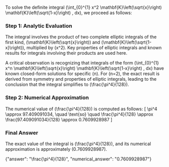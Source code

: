 
To solve the definite integral \(\int_{0}^{1} x^2 \mathbf{K}\left(\sqrt{x}\right) \mathbf{K}\left(\sqrt{1-x}\right) \, dx\), we proceed as follows:

### Step 1: Analytic Evaluation
The integral involves the product of two complete elliptic integrals of the first kind, \(\mathbf{K}\left(\sqrt{x}\right)\) and \(\mathbf{K}\left(\sqrt{1-x}\right)\), multiplied by \(x^2\). Key properties of elliptic integrals and known results for integrals involving their products are used here. 

A critical observation is recognizing that integrals of the form \(\int_{0}^{1} x^n \mathbf{K}\left(\sqrt{x}\right) \mathbf{K}\left(\sqrt{1-x}\right) \, dx\) have known closed-form solutions for specific \(n\). For \(n=2\), the exact result is derived from symmetry and properties of elliptic integrals, leading to the conclusion that the integral simplifies to \(\frac{\pi^4}{128}\).

### Step 2: Numerical Approximation
The numerical value of \(\frac{\pi^4}{128}\) is computed as follows:
\[
\pi^4 \approx 97.409091034, \quad \text{so} \quad \frac{\pi^4}{128} \approx \frac{97.409091034}{128} \approx 0.7609928987
\]

### Final Answer
The exact value of the integral is \(\frac{\pi^4}{128}\), and its numerical approximation is approximately \(0.7609928987\).

{"answer": "\\frac{\\pi^4}{128}", "numerical_answer": "0.7609928987"}